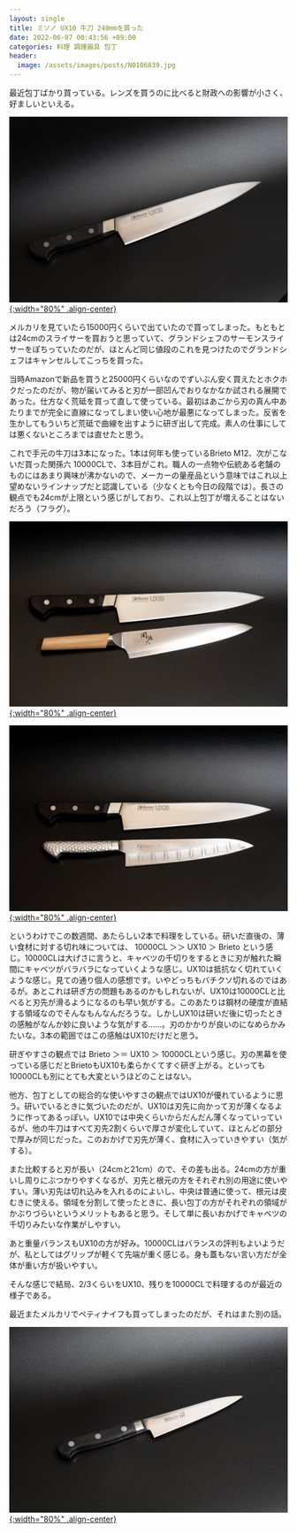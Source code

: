 ```yaml
---
layout: single
title: ミソノ UX10 牛刀 240mmを買った
date: 2022-06-07 00:43:56 +09:00
categories: 料理 調理器具 包丁
header:
  image: /assets/images/posts/N0106839.jpg
---
```


最近包丁ばかり買っている。レンズを買うのに比べると財政への影響が小さく、好ましいといえる。

[![](/assets/images/posts/N0106839.jpg){:width="80%" .align-center} ](/assets/images/posts/N0106839.jpg)

メルカリを見ていたら15000円くらいで出ていたので買ってしまった。もともとは24cmのスライサーを買おうと思っていて、グランドシェフのサーモンスライサーをぽちっていたのだが、ほとんど同じ値段のこれを見つけたのでグランドシェフはキャンセルしてこっちを買った。

当時Amazonで新品を買うと25000円くらいなのでずいぶん安く買えたとホクホクだったのだが、物が届いてみると刃が一部凹んでおりなかなか試される展開であった。仕方なく荒砥を買って直して使っている。最初はあごから刃の真ん中あたりまでが完全に直線になってしまい使い心地が最悪になってしまった。反省を生かしてもういちど荒砥で曲線を出すように研ぎ出して完成。素人の仕事にしては悪くないところまでは直せたと思う。

これで手元の牛刀は3本になった。1本は何年も使っているBrieto M12、次がこないだ買った関孫六 10000CLで、3本目がこれ。職人の一点物や伝統ある老舗のものにはあまり興味が沸かないので、メーカーの量産品という意味ではこれ以上望めないラインナップだと認識している（少なくとも今日の段階では）。長さの観点でも24cmが上限という感じがしており、これ以上包丁が増えることはないだろう（フラグ）。

[![](/assets/images/posts/N0106849.jpg){:width="80%" .align-center} ](/assets/images/posts/N0106849.jpg)

[![](/assets/images/posts/N0106851.jpg){:width="80%" .align-center} ](/assets/images/posts/N0106851.jpg)

というわけでこの数週間、あたらしい2本で料理をしている。研いだ直後の、薄い食材に対する切れ味については、 10000CL ＞＞ UX10 ＞ Brieto という感じ。10000CLは大げさに言うと、キャベツの千切りをするときに刃が触れた瞬間にキャベツがバラバラになっていくような感じ。UX10は抵抗なく切れていくような感じ。見ての通り個人の感想です。いやどっちもバチクソ切れるのではあるが。あとこれは研ぎ方の問題もあるのかもしれないが、UX10は10000CLと比べると刃先が滑るようになるのも早い気がする。このあたりは鋼材の硬度が直結する領域なのでそんなもんなんだろうな。しかしUX10は研いだ後に切ったときの感触がなんか妙に良いような気がする……。刃のかかりが良いのになめらかみたいな。3本の範囲ではこの感触はUX10だけだと思う。

研ぎやすさの観点では Brieto ＞＝ UX10 ＞ 10000CLという感じ。刃の黒幕を使っている感じだとBrietoもUX10も柔らかくてすぐ研ぎ上がる。といっても10000CLも別にとても大変というほどのことはない。

他方、包丁としての総合的な使いやすさの観点ではUX10が優れているように思う。研いでいるときに気づいたのだが、UX10は刃先に向かって刃が薄くなるように作ってあるっぽい。UX10では中央くらいからだんだん薄くなっていっているが、他の牛刀はすべて刃先2割くらいで厚さが変化していて、ほとんどの部分で厚みが同じだった。このおかげで刃先が薄く、食材に入っていきやすい（気がする）。

また比較すると刃が長い（24cmと21cm）ので、その差も出る。24cmの方が重いし周りにぶつかりやすくなるが、刃先と根元の方をそれぞれ別の用途に使いやすい。薄い刃先は切れ込みを入れるのによいし、中央は普通に使って、根元は皮むきに使える。領域を分割して使ったときに、長い包丁の方がそれぞれの領域がかぶりづらいというメリットもあると思う。そして単に長いおかげでキャベツの千切りみたいな作業がしやすい。

あと重量バランスもUX10の方が好み。10000CLはバランスの評判もよいようだが、私としてはグリップが軽くて先端が重く感じる。身も蓋もない言い方だが全体が重い方が扱いやすい。

そんな感じで結局、2/3くらいをUX10、残りを10000CLで料理するのが最近の様子である。

最近またメルカリでペティナイフも買ってしまったのだが、それはまた別の話。

[![](/assets/images/posts/N0106854.jpg){:width="80%" .align-center} ](/assets/images/posts/N0106854.jpg)

